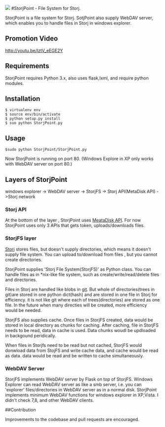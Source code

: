 ![](https://raw.githubusercontent.com/storj-jp/StorjPoint/master/icon.png) 
#StorjPoint -  File System for Storj.

StorjPoint is a file system for Storj.
SotjPoint also supply WebDAV server, which enables you to handle files in Storj in windows explorer.

## Promotion Video
http://youtu.be/IztV_eEGE2Y

## Requirements
StorjPoint requires Python 3.x, also uses flask,lxml, and require python modules.

## Installation

    $ virtualenv env
    $ source env/bin/activate
    $ python setup.py install
    $ suo python StorjPoint.py
    

## Usage

    $sudo python StorjPoint/StorjPoint.py

Now StorjPoint is running on port 80.
(Windows Explore in XP only works with WebDAV server on port 80.)


## Layers of StorjPoint
windows explorer -> WebDAV server -> StorjFS -> Storj API(MetaDisk API) ->Storj network

### Storj API
At the bottom of the layer , StorjPoint uses [MeataDisk API](http://github.com/storj/web-core).
For now StorjPoint uses only 3 APIs that gets token, uploads/downloads files.

### StorjFS layer
[Storj](http://storj.io) stores files, but doesn't supply directories, which means it doesn't supply file system. You can upload to/download from files , but you cannot create directories.

StorjPoint supplies 'Storj File System(StorjFS)' as Python class. You can handle files as in *nix-like file system, such as create/write/read/delete files and directories.

Files in Storj are handled like blobs in [git](http://git-scm.com/).  But whole of directories(trees in git)are stored in one python dict(hash) and are stored in one file in Storj for efficiency. it is not like git where each of trees(directories) are stored as one file. In the future when many directies will be created, more efficiency would be needed.

StorjFS also supplies cache. Once files in StorjFS created, data would be stored in local directory as chunks for caching. After caching, file in StorjFS needs to be read, data in cache is used. Data chunks woudl be updloaded in backgound peridically.

When files in Storjfs need to be read but not cached, StorjFS would donwload data from StojFS and write cache data, and cache would be read as data. data would be read and be written to cache simultaneously.

### WebDAV Server
StorjFS implements WebDAV server by Flask on top of StorjFS.
Windows Explorer can read WebDAV server as like a smb server, i.e. you can 'explorer' files/directories in WebDAV server as in a normal disk.
StorjPoint implements minimum WebDAV functions for windows explorer in XP,Vista. I didn't check 7,8, and other WebDAV clients. 

##Contribution

Improvements to the codebase and pull requests are encouraged.


